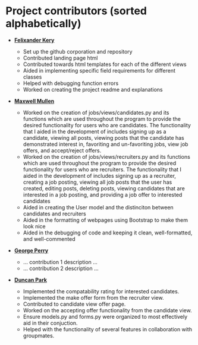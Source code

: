 Project contributors (sorted alphabetically)
============================================

* **[Felixander Kery](https://github.com/fkery)**

  * Set up the github corporation and repository
  * Contributed landing page html
  * Contributed towards html templates for each of the different views
  * Aided in implementing specific field requirements for different classes
  * Helped with debugging function errors
  * Worked on creating the project readme and explanations

* **[Maxwell Mullen](https://github.com/maxmullen5)**

  * Worked on the creation of jobs/views/candidates.py and its functions which are used throughout the program to provide the desired functionality for users who are candidates. The functionality that I aided in the development of includes signing up as a candidate, viewing all posts, viewing posts that the candidate has demonstrated interest in, favoriting and un-favoriting jobs, view job offers, and accept/reject offers.
  * Worked on the creation of jobs/views/recruiters.py and its functions which are used throughout the program to provide the desired functionality for users who are recruiters. The functionality that I aided in the development of includes signing up as a recruiter, creating a job posting, viewing all job posts that the user has created, editing posts, deleting posts, viewing candidates that are interested in a job posting, and providing a job offer to interested candidates
  * Aided in creating the User model and the distinciton between candidates and recruiters
  * Aided in the formatting of webpages using Bootstrap to make them look nice
  * Aided in the debugging of code and keeping it clean, well-formatted, and well-commented

* **[George Perry](https://github.com/george-perry)**

  * ... contribution 1 description ...
  * ... contribution 2 description ...

* **[Duncan Park](https://github.com/duncanjpark)**

  * Implemented the compatability rating for interested candidates.
  * Implemented the make offer form from the recruiter view.
  * Contributed to candidate view offer page.
  * Worked on the accepting offer functionality from the candidate view.
  * Ensure models.py and forms.py were organized to most effectively aid in their conjuction.
  * Helped with the functionality of several features in collaboration with groupmates.
